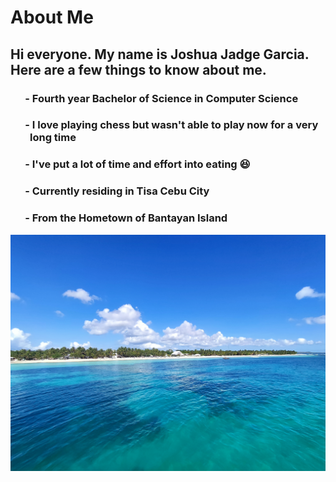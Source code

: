 #   About Me
##  Hi everyone. My name is Joshua Jadge Garcia. Here are a few things to know about me.

###  &nbsp;&nbsp;&nbsp;&nbsp;&nbsp;&nbsp;- Fourth year Bachelor of Science in Computer Science

###  &nbsp;&nbsp;&nbsp;&nbsp;&nbsp;&nbsp;- I love playing chess but wasn't able to play now for a very &nbsp;&nbsp;&nbsp;&nbsp;&nbsp;&nbsp;&nbsp;&nbsp;long time

###  &nbsp;&nbsp;&nbsp;&nbsp;&nbsp;&nbsp;- I've put a lot of time and effort into eating 😆

###  &nbsp;&nbsp;&nbsp;&nbsp;&nbsp;&nbsp;- Currently residing in Tisa Cebu City

###  &nbsp;&nbsp;&nbsp;&nbsp;&nbsp;&nbsp;- From the Hometown of Bantayan Island

![Island](./pic.jpg)
